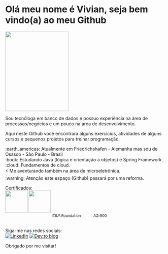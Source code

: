 # Olá meu nome é Vivian, seja bem vindo(a) ao meu Github

<img align="center" width="200" height="250" src="https://i.imgur.com/rRds9mZ.png">
 
Sou tecnóloga em banco de dados e possuo experiência na área de processos/negócios e um pouco na área de desenvolvimento.

Aqui neste Github você encontrará alguns exercícios, atividades de alguns cursos e pequenos projetos para treinar programação.

<p align="left">
:earth_americas: Atualmente em Friedrichshafen - Alemanha mas sou de Osasco - São Paulo - Brasil <br>
:book: Estudando Java (lógica e orientação a objetos) e Spring Framework. <br>
:cloud: Fundamentos de cloud. <br>
⚡ Me aventurando também na área de microeletrônica. <br>
:warning: Atenção este espaço (Github) passará por uma reforma. <br>
</p>

Certificados: <br>
<img align="left" width="70" height="70" src="https://images.credly.com/size/340x340/images/6c9b2a4b-91d5-4093-919a-7eb81cfe74ba/ITIL_Foundation.png"> 
&emsp;
&emsp;
<img align="left" width="70" height="70" src="https://images.credly.com/size/340x340/images/be8fcaeb-c769-4858-b567-ffaaa73ce8cf/image.png"> &emsp; <br>

&emsp;
<a href="https://candidate.peoplecert.org/ReportsLink.aspx?argType=1&id=F881D9EBC07184A5BA305EF5B2AA0946266535E6FC1B8BAE344573DA576C6CE7C060DA2CAC53FA26" target="_blank"> <br><br> <sub>ITIL® Foundation</sub></a>
&emsp;
&emsp;
<a href="https://www.credly.com/badges/e279cfa7-bc1f-478b-898c-692d2a51a6c7/public_url" target="_blank"> <sub>AZ-900</sub></a> <br>
<br>



Siga-me nas redes sociais: <br>
[![LinkedIn](https://img.shields.io/badge/linkedin-%230077B5.svg?style=for-the-badge&logo=linkedin&logoColor=white)](https://www.linkedin.com/in/vivianbarbosareis)
[![Dev.to blog](https://img.shields.io/badge/dev.to-0A0A0A?style=for-the-badge&logo=dev.to&logoColor=white)](https://dev.to/vivianbr)

Obrigado por me visitar!
<!--
**vivianreis/vivianreis** is a ✨ _special_ ✨ repository because its `README.md` (this file) appears on your GitHub profile.
:information_desk_person: Participando das comunidades DevsJavaGirl e PerifaCode.<br>

[![Linkedin Badge](https://img.shields.io/badge/-LinkedIn-blue?style=flat-square&logo=Linkedin&logoColor=white&link=https://www.linkedin.com/in/vivianbarbosareis)](https://www.linkedin.com/in/vivianbarbosareis)
<br>

Here are some ideas to get you started:

- 🔭 I’m currently working on ...
- 🌱 I’m currently learning ...
- 👯 I’m looking to collaborate on ...
- 🤔 I’m looking for help with ...
- 💬 Ask me about ...
- 📫 How to reach me: ...
- 😄 Pronouns: ...
- ⚡ Fun fact: ...

-->
